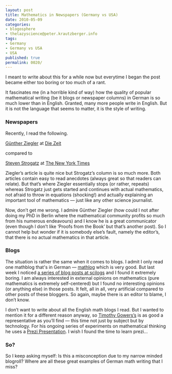 ```yaml
---
layout: post
title: Mathematics in Newspapers (Germany vs USA)
date: 2010-05-09
categories:
- blogosphere
- thelazyscience@peter.krautzberger.info
tags:
- Germany
- Germany vs USA
- USA
published: true
permalink: 0020/
---
```


I meant to write about this for a while now but everytime I began the post became either too boring or too much of a rant.

It fascinates me (in a horrible kind of way) how the quality of popular mathematical writing (be it blogs or newspaper columns) in German is so much lower than in English. Granted, many more people write in English. But it is not the language that seems to matter, it is the style of writing.

### Newspapers

Recently, I read the following.

[Günther Ziegler](https://en.wikipedia.org/wiki/G%C3%BCnter_M._Ziegler) at [Die Zeit](http://www.zeit.de/2010/16/Mathe-Buch)

compared to

[Steven Strogatz](http://www.stevenstrogatz.com/) at [The New York Times](http://opinionator.blogs.nytimes.com/2010/04/18/it-slices-it-dices/)

Ziegler’s article is quite nice but Strogatz’s column is so much more. Both articles contain easy to read anecdotes (always great so that readers can relate). But that’s where Ziegler essentially stops (or rather, repeats) whereas Strogatz just gets started and continues with actual mathematics, not afraid to throw in equations (shocking!) and actually explaining an important tool of mathematics — just like any other science journalist.

Now, don’t get me wrong. I admire Günther Ziegler (how could I not after doing my PhD in Berlin where the mathematical community profits so much from his numerous endeavours) and I know he is a great communicator (even though I don’t like ‘Proofs from the Book’ but that’s another post). So I cannot help but wonder if it is somebody else’s fault, namely the editor’s, that there is no actual mathematics in that article.

### Blogs

The situation is rather the same when it comes to blogs. I admit I only read one mathblog that's in German — [mathlog](http://www.scienceblogs.de/mathlog/) which is very good. But last week I noticed [a series of blog posts at scilogs](http://www.scilogs.de/mathe-sprache) and I found it extremely boring. I am always interested in external opinions on mathematics (pure mathematics is extremely self-centered) but I found no interesting opinions (or anything else) in those posts. It felt, all in all, very artificial compared to other posts of these bloggers. So again, maybe there is an editor to blame, I don’t know.

I don’t want to write about all the English math blogs I read. But I wanted to mention it for a different reason anyway, so [Timothy Gowers’s](http://gowers.wordpress.com/2010/05/08/a-little-experiment-iv) is as good a representative as you’ll find — this time not just by subject but by technology. For his ongoing series of experiments on mathematical thinking he uses a [Prezi Presentation](http://prezi.com/). I wish I found the time to learn prezi…

### So?

So I keep asking myself: Is this a misconception due to my narrow minded blogroll? Where are all these great examples of German math writing that I miss?
